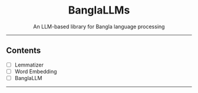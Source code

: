<h1 align="center">BanglaLLMs</h1>
<p align="center">
  An LLM-based library for Bangla language processing
</p>

---
**Contents**
---
- [ ] Lemmatizer
- [ ] Word Embedding
- [ ] BanglaLLM
---


<!---
- [ ] **List of Contents**
  - [x] ~~Brief description of the project~~
  - [ ] Project logo/banner
--->
